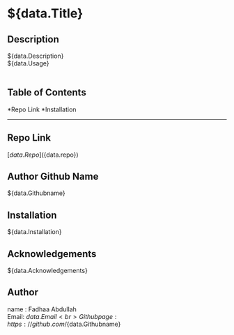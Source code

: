 
# ${data.Title}

## Description
${data.Description}<br>
${data.Usage}
<br><br>

## Table of Contents
*Repo Link
*Installation

<hr>

## Repo Link
[${data.Repo}](${data.repo})

## Author Github Name
${data.Githubname}
 
## Installation
${data.Installation}

## Acknowledgements
${data.Acknowledgements}


## Author 
name : Fadhaa Abdullah <br>
Email: ${data.Email} <br>  
Github page: https://github.com/${data.Githubname}
